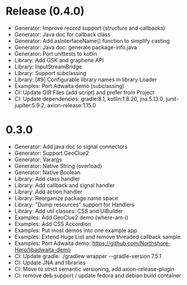 # Release (0.4.0)

- Generator: Improve record support (structure and callbacks)
- Generator: Java doc for callback class
- Generator: Add asInterfaceName() function to simplify casting
- Generator: Java doc: generate package-info.java
- Generator: Port unittests to kotlin
- Library: Add GSK and graphene API
- Library: InputStreamBridge
- Library: Support subclassing
- Library: [#9] Configurable library names in library Loader
- Examples: Port Adwaita demo (subclassing)
- CI: Update GIR Files (add script) and prefer from Project
- CI: Update dependencies: gradle:8.1, kotlin:1.8.20, jna:5.13.0, junit-jupiter:5.9.2, axion-release:1.15.0

# 0.3.0

- Generator: Add java doc to signal connectors
- Generator: Support GeoClue2
- Generator: Varargs
- Generator: Native String (overload)
- Generator: Native Boolean
- Library: Add class handler
- Library: Add callback and signal handler
- Library: Add action handler
- Library: Reorganize package name space
- Library: "Dump resources" support for Handlers
- Library: Add util classes: CSS and UiBuilder
- Examples: Add GeoClue2 demo (where-am-i)
- Examples: Add CSS Accordion
- Examples: Put most demos into one example app
- Examples: Extend Huge List and remove threaded callback sample
- Examples: Port Adwaita demo: https://github.com/Northshore-Hero/libadwaita-demo
- CI: Update gradle: ./gradlew wrapper --gradle-version 7.5.1
- CI: Update JNA and libraries
- CI: Move to strict semantic versioning, add axion-release-plugin
- CI: remove deb support / update fedora and debian build container
